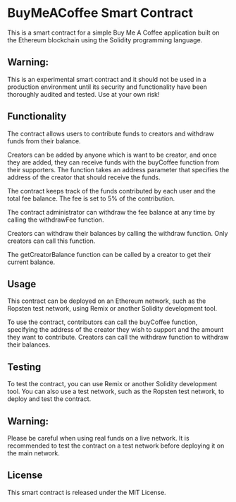 # BuyMeACoffee Smart Contract
This is a smart contract for a simple Buy Me A Coffee application built on the Ethereum blockchain using the Solidity programming language.

## Warning: 
This is an experimental smart contract and it should not be used in a production environment until its security and functionality have been thoroughly audited and tested. Use at your own risk!

## Functionality
The contract allows users to contribute funds to creators and withdraw funds from their balance.

Creators can be added by anyone which is want to be creator, and once they are added, they can receive funds with the buyCoffee function from their supporters. The function takes an address parameter that specifies the address of the creator that should receive the funds.

The contract keeps track of the funds contributed by each user and the total fee balance. The fee is set to 5% of the contribution.

The contract administrator can withdraw the fee balance at any time by calling the withdrawFee function.

Creators can withdraw their balances by calling the withdraw function. Only creators can call this function.

The getCreatorBalance function can be called by a creator to get their current balance.

## Usage
This contract can be deployed on an Ethereum network, such as the Ropsten test network, using Remix or another Solidity development tool.

To use the contract, contributors can call the buyCoffee function, specifying the address of the creator they wish to support and the amount they want to contribute. Creators can call the withdraw function to withdraw their balances.

## Testing
To test the contract, you can use Remix or another Solidity development tool. You can also use a test network, such as the Ropsten test network, to deploy and test the contract.

## Warning: 
Please be careful when using real funds on a live network. It is recommended to test the contract on a test network before deploying it on the main network.

## License
This smart contract is released under the MIT License.